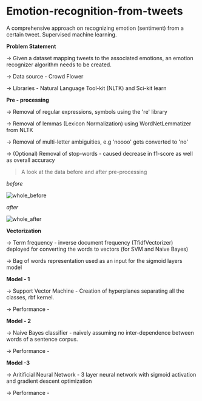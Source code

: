 # Emotion-recognition-from-tweets
A comprehensive approach on recognizing emotion (sentiment) from a certain tweet. Supervised machine learning.

**Problem Statement**

-> Given a dataset mapping tweets to the associated emotions, an emotion recognizer algorithm needs to be created.

-> Data source - Crowd Flower

-> Libraries - Natural Language Tool-kit (NLTK) and Sci-kit learn 

**Pre - processing**

-> Removal of regular expressions, symbols using the 're' library

-> Removal of lemmas (Lexicon Normalization) using WordNetLemmatizer from NLTK

-> Removal of multi-letter ambiguities, e.g 'noooo' gets converted to 'no'

-> (Optional) Removal of stop-words  - caused decrease in f1-score as well as overall accuracy

> A look at the data before and after pre-processing

*before*

![whole_before](https://user-images.githubusercontent.com/26039458/29850795-c896e38a-8d4d-11e7-932a-e3e30a9ad675.png)

*after*

![whole_after](https://user-images.githubusercontent.com/26039458/29850797-cce512fe-8d4d-11e7-84c5-229422f0e142.png)


**Vectorization**

-> Term frequency - inverse document frequency (TfidfVectorizer) deployed for converting the words to vectors (for SVM and Naive Bayes)

-> Bag of words representation used as an input for the sigmoid layers model

**Model - 1**

-> Support Vector Machine - Creation of hyperplanes separating all the classes, rbf kernel.

-> Performance - 

**Model - 2**

-> Naive Bayes classifier - naively assuming no inter-dependence between words of a sentence corpus.

-> Performance - 

**Model -3**

-> Aritificial Neural Network - 3 layer neural network with sigmoid activation and gradient descent optimization

-> Performance - 

